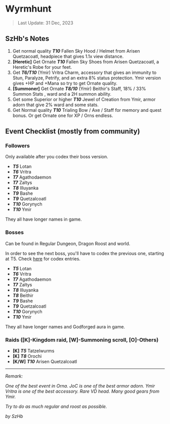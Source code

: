 # Wyrmhunt

> Last Update: 31 Dec, 2023

## SzHb's Notes

1. Get normal quality ***T10*** Fallen Sky Hood / Helmet from Arisen Quetzacoatl, headpiece that gives 1.1x view distance.
2. **[Heretic]** Get Ornate ***T10*** Fallen Sky Shoes from Arisen Quetzacoatl, a Heretic's Robe for your feet.
3. Get ***T6/T10*** (Ymir) Vritra Charm, accessory that gives an immunity to Stun, Paralyze, Petrify, and an extra 8% status protection. Ymir version gives +HP and +Mana so try to get Ornate quality.
4. **[Summoner]** Get Ornate ***T8/10*** (Ymir) Beithir's Staff, 18% / 33% Summon Stats , ward and a 2H summon ability.
5. Get some Superior or higher ***T10*** Jewel of Creation from Ymir, armor adorn that give 2% ward and some stats.
6. Get Normal quality ***T10*** Trialing Bow / Axe / Staff for memory and quest bonus. Or get Ornate one for XP / Orns endless.

## Event Checklist (mostly from community)

### Followers

Only available after you codex their boss version.

- ***T5*** Lotan
- ***T6*** Vritra
- ***T7*** Agathodaemon
- ***T7*** Zaltys
- ***T8*** Illuyanka
- ***T9*** Bashe
- ***T9*** Quetzalcoatl
- ***T10*** Gorynych
- ***T10*** Ymir

They all have longer names in game.

### Bosses

Can be found in Regular Dungeon, Dragon Roost and world.

In order to see the next boss, you'll have to codex the previous one, starting at T5. Check [here](https://orna.guide/monsters?type=1&spawn=51) for codex entries.

- ***T5*** Lotan
- ***T6*** Vritra
- ***T7*** Agathodaemon
- ***T7*** Zaltys
- ***T8*** Illuyanka
- ***T8*** Beithir
- ***T9*** Bashe
- ***T9*** Quetzalcoatl
- ***T10*** Gorynych
- ***T10*** Ymir

They all have longer names and Godforged aura in game.

### Raids ([K]-Kingdom raid, [W]-Summoning scroll, [O]-Others)

- **[K]** ***T5*** Tatzelwurms
- **[K]** ***T8*** Orochi
- **[K/W]** ***T10*** Arisen Quetzalcoatl

---

*Remark:*

*One of the best event in Orna. JoC is one of the best armor adorn. Ymir Vritra is one of the best accessory. Rare VD head. Many good gears from Ymir.*

*Try to do as much regular and roost as possible.*

*by SzHb*